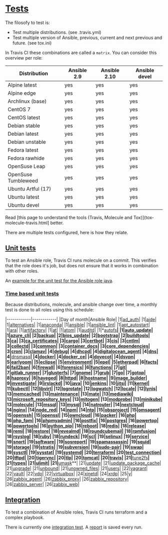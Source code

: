# [Tests](#tests)

The filosofy to test is:
- Test multiple distributions. (see .travis.yml)
- Test multiple version of Ansible, previous, current and next previous and future. (see tox.ini)

In Travis CI these combinations are called a `matrix`. You can consider this overview per role:

| Distribution        | Ansible 2.9 | Ansible 2.10 | Ansible devel |
|---------------------|-------------|--------------|---------------|
| Alpine latest       | yes         | yes          | yes           |
| Alpine edge         | yes         | yes          | yes           |
| Archlinux (base)    | yes         | yes          | yes           |
| CentOS 7            | yes         | yes          | yes           |
| CentOS latest       | yes         | yes          | yes           |
| Debian stable       | yes         | yes          | yes           |
| Debian latest       | yes         | yes          | yes           |
| Debian unstable     | yes         | yes          | yes           |
| Fedora latest       | yes         | yes          | yes           |
| Fedora rawhide      | yes         | yes          | yes           |
| OpenSuse Leap       | yes         | yes          | yes           |
| OpenSuse Tumbleweed | yes         | yes          | yes           |
| Ubuntu Artful (17)  | yes         | yes          | yes           |
| Ubuntu latest       | yes         | yes          | yes           |
| Ubuntu devel        | yes         | yes          | yes           |

Read [this page to understand the tools (Travis, Molecule and Tox)](tox-molecule-travis.html] better.

There are multiple tests configured, here is how they relate.

## [Unit tests](#unit-tests)

To test an Ansible role, Travis CI runs molecule on a commit. This verifies that the role does it's job, but does not ensure that it works in combination with other roles.

An [example for the unit test for the Ansible role java](https://travis-ci.com/robertdebock/ansible-role-java).

### [Time based unit tests](#time-based-unit-tests)

Because distributions, molecule, and ansible change over time, a monthly test is done to all roles using this schedule:

|------------|------------|
|Day of month|Ansible Role|
|1|[ad_auth](https://travis-ci.com/robertdebock/ansible-role-ad_auth/settings)|
|1|[aide](https://travis-ci.com/robertdebock/ansible-role-aide/settings)|
|1|[alternatives](https://travis-ci.com/robertdebock/ansible-role-alternatives/settings)|
|1|[anaconda](https://travis-ci.com/robertdebock/ansible-role-anaconda/settings)|
|1|[ansible](https://travis-ci.com/robertdebock/ansible-role-ansible/settings)|
|1|[ansible_lint](https://travis-ci.com/robertdebock/ansible-role-ansible_lint/settings)|
|1|[apt_autostart](https://travis-ci.com/robertdebock/ansible-role-apt_autostart/settings)|
|1|[ara](https://travis-ci.com/robertdebock/ansible-role-ara/settings)|
|1|[artifactory](https://travis-ci.com/robertdebock/ansible-role-artifactory/settings)|
|1|[at](https://travis-ci.com/robertdebock/ansible-role-at/settings)|
|1|[atom](https://travis-ci.com/robertdebock/ansible-role-atom/settings)|
|1|[auditd](https://travis-ci.com/robertdebock/ansible-role-auditd/settings)|
|1|*[autofs](https://travis-ci.com/robertdebock/ansible-role-autofs/settings)**|
|1|[auto_update](https://travis-ci.com/robertdebock/ansible-role-auto_update/settings)|
|1|[azure_cli](https://travis-ci.com/robertdebock/ansible-role-azure_cli/settings)|
|2|[backup](https://travis-ci.com/robertdebock/ansible-role-backup/settings)|
|2|[bios_update](https://travis-ci.com/robertdebock/ansible-role-bios_update/settings)|
|2|[bootstrap](https://travis-ci.com/robertdebock/ansible-role-bootstrap/settings)|
|2|[buildtools](https://travis-ci.com/robertdebock/ansible-role-buildtools/settings)|
|3|[ca](https://travis-ci.com/robertdebock/ansible-role-ca/settings)|
|3|[ca_certificates](https://travis-ci.com/robertdebock/ansible-role-ca_certificates/settings)|
|3|[cargo](https://travis-ci.com/robertdebock/ansible-role-cargo/settings)|
|3|[certbot](https://travis-ci.com/robertdebock/ansible-role-certbot/settings)|
|3|[cis](https://travis-ci.com/robertdebock/ansible-role-cis/settings)|
|3|[cntlm](https://travis-ci.com/robertdebock/ansible-role-cntlm/settings)|
|3|[collectd](https://travis-ci.com/robertdebock/ansible-role-collectd/settings)|
|3|[common](https://travis-ci.com/robertdebock/ansible-role-common/settings)|
|3|[container_docs](https://travis-ci.com/robertdebock/ansible-role-container_docs/settings)|
|3|[core_dependencies](https://travis-ci.com/robertdebock/ansible-role-core_dependencies/settings)|
|3|[cron](https://travis-ci.com/robertdebock/ansible-role-cron/settings)|
|3|[clamav](https://travis-ci.com/robertdebock/ansible-role-clamav/settings)|
|4|[debug](https://travis-ci.com/robertdebock/ansible-role-debug/settings)|
|4|[dhcpd](https://travis-ci.com/robertdebock/ansible-role-dhcpd/settings)|
|4|[digitalocean_agent](https://travis-ci.com/robertdebock/ansible-role-digitalocean-agent/settings)|
|4|[dns](https://travis-ci.com/robertdebock/ansible-role-dns/settings)|
|4|**[dnsmasq](https://travis-ci.com/robertdebock/ansible-role-dnsmasq/settings)**|
|4|[docker](https://travis-ci.com/robertdebock/ansible-role-docker/settings)|
|4|[docker_ce](https://travis-ci.com/robertdebock/ansible-role-docker_ce/settings)|
|4|[dovecot](https://travis-ci.com/robertdebock/ansible-role-dovecot/settings)|
|4|[dsvpn](https://travis-ci.com/robertdebock/ansible-role-dsvpn/settings)|
|5|[earlyoom](https://travis-ci.com/robertdebock/ansible-role-earlyoom/settings)|
|5|[eclipse](https://travis-ci.com/robertdebock/ansible-role-eclipse/settings)|
|5|[environment](https://travis-ci.com/robertdebock/ansible-role-environment/settings)|
|5|[epel](https://travis-ci.com/robertdebock/ansible-role-epel/settings)|
|5|[etherpad](https://travis-ci.com/robertdebock/ansible-role-etherpad/settings)|
|6|[facts](https://travis-ci.com/robertdebock/ansible-role-facts/settings)|
|6|[fail2ban](https://travis-ci.com/robertdebock/ansible-role-fail2ban/settings)|
|6|[firewall](https://travis-ci.com/robertdebock/ansible-role-firewall/settings)|
|6|[forensics](https://travis-ci.com/robertdebock/ansible-role-forensics/settings)|
|6|[functions](https://travis-ci.com/robertdebock/ansible-role-functions/settings)|
|7|[git](https://travis-ci.com/robertdebock/ansible-role-git/settings)|
|7|[gitlab_runner](https://travis-ci.com/robertdebock/ansible-role-gitlab_runner/settings)|
|7|[glusterfs](https://travis-ci.com/robertdebock/ansible-role-glusterfs/settings)|
|7|[gnome](https://travis-ci.com/robertdebock/ansible-role-gnome/settings)|
|7|[grub](https://travis-ci.com/robertdebock/ansible-role-grub/settings)|
|7|[go](https://travis-ci.com/robertdebock/ansible-role-go/settings)|
|7|[gotop](https://travis-ci.com/robertdebock/ansible-role-gotop/settings)|
|8|[haproxy](https://travis-ci.com/robertdebock/ansible-role-haproxy/settings)|
|8|[haveged](https://travis-ci.com/robertdebock/ansible-role-haveged/settings)|
|8|[httpd](https://travis-ci.com/robertdebock/ansible-role-httpd/settings)|
|8|[hostname](https://travis-ci.com/robertdebock/ansible-role-hostname/settings)|
|9|[image_builder](https://travis-ci.com/robertdebock/ansible-role-image_builder/settings)|
|9|[investigate](https://travis-ci.com/robertdebock/ansible-role-investigate/settings)|
|9|[irslackd](https://travis-ci.com/robertdebock/ansible-role-irslackd/settings)|
|10|[java](https://travis-ci.com/robertdebock/ansible-role-java/settings)|
|10|[jenkins](https://travis-ci.com/robertdebock/ansible-role-jenkins/settings)|
|10|[jitsi](https://travis-ci.com/robertdebock/ansible-role-jitsi/settings)|
|11|[kernel](https://travis-ci.com/robertdebock/ansible-role-kernel/settings)|
|11|[kubectl](https://travis-ci.com/robertdebock/ansible-role-kubectl/settings)|
|12|[libvirt](https://travis-ci.com/robertdebock/ansible-role-libvirt/settings)|
|12|[logrotate](https://travis-ci.com/robertdebock/ansible-role-logrotate/settings)|
|12|[logwatch](https://travis-ci.com/robertdebock/ansible-role-logwatch/settings)|
|12|[locale](https://travis-ci.com/robertdebock/ansible-role-locale/settings)|
|12|[lynis](https://travis-ci.com/robertdebock/ansible-role-lynis/settings)|
|13|[memcached](https://travis-ci.com/robertdebock/ansible-role-memcached/settings)|
|13|[maintenance](https://travis-ci.com/robertdebock/ansible-role-maintenance/settings)|
|13|[mate](https://travis-ci.com/robertdebock/ansible-role-mate/settings)|
|13|[mediawiki](https://travis-ci.com/robertdebock/ansible-role-mediawiki/settings)|
|13|[microsoft_repository_keys](https://travis-ci.com/robertdebock/ansible-role-microsoft_repository_keys/settings)|
|13|[mitogen](https://travis-ci.com/robertdebock/ansible-role-mitogen/settings)|
|13|[modprobe](https://travis-ci.com/robertdebock/ansible-role-modprobe/settings)|
|13|[minikube](https://travis-ci.com/robertdebock/ansible-role-minikube/settings)|
|13|[molecule](https://travis-ci.com/robertdebock/ansible-role-molecule/settings)|
|13|[mssql](https://travis-ci.com/robertdebock/ansible-role-mssql/settings)|
|13|[mysql](https://travis-ci.com/robertdebock/ansible-role-mysql/settings)|
|14|[natrouter](https://travis-ci.com/robertdebock/ansible-role-natrouter/settings)|
|14|[nextcloud](https://travis-ci.com/robertdebock/ansible-role-nextcloud/settings)|
|14|[nginx](https://travis-ci.com/robertdebock/ansible-role-nginx/settings)|
|14|[node_red](https://travis-ci.com/robertdebock/ansible-role-node_red/settings)|
|14|[npm](https://travis-ci.com/robertdebock/ansible-role-npm/settings)|
|14|[ntp](https://travis-ci.com/robertdebock/ansible-role-ntp/settings)|
|15|[obsproject](https://travis-ci.com/robertdebock/ansible-role-obsproject/settings)|
|15|[omsagent](https://travis-ci.com/robertdebock/ansible-role-omsagent/settings)|
|15|[openssh](https://travis-ci.com/robertdebock/ansible-role-openssh/settings)|
|15|[openssl](https://travis-ci.com/robertdebock/ansible-role-openssl/settings)|
|15|[owncloud](https://travis-ci.com/robertdebock/ansible-role-owncloud/settings)|
|16|[packer](https://travis-ci.com/robertdebock/ansible-role-packer/settings)|
|16|[php](https://travis-ci.com/robertdebock/ansible-role-php/settings)|
|16|[php_fpm](https://travis-ci.com/robertdebock/ansible-role-php_fpm/settings)|
|16|[phpmyadmin](https://travis-ci.com/robertdebock/ansible-role-phpmyadmin/settings)|
|16|[postfix](https://travis-ci.com/robertdebock/ansible-role-postfix/settings)|
|16|[postgres](https://travis-ci.com/robertdebock/ansible-role-postgres/settings)|
|16|[powertop](https://travis-ci.com/robertdebock/ansible-role-powertop/settings)|
|16|[powertools](https://travis-ci.com/robertdebock/ansible-role-powertools/settings)|
|16|[python_pip](https://travis-ci.com/robertdebock/ansible-role-python_pip/settings)|
|18|[reboot](https://travis-ci.com/robertdebock/ansible-role-reboot/settings)|
|18|[redis](https://travis-ci.com/robertdebock/ansible-role-redis/settings)|
|18|[release](https://travis-ci.com/robertdebock/ansible-role-release/settings)|
|18|[remi](https://travis-ci.com/robertdebock/ansible-role-remi/settings)|
|18|[restore](https://travis-ci.com/robertdebock/ansible-role-restore/settings)|
|18|[revealmd](https://travis-ci.com/robertdebock/ansible-role-revealmd/settings)|
|18|[roundcubemail](https://travis-ci.com/robertdebock/ansible-role-roundcubemail/settings)|
|18|[rpmfusion](https://travis-ci.com/robertdebock/ansible-role-rpmfusion/settings)|
|18|[rsyslog](https://travis-ci.com/robertdebock/ansible-role-rsyslog/settings)|
|18|[ruby](https://travis-ci.com/robertdebock/ansible-role-ruby/settings)|
|18|[rundeck](https://travis-ci.com/robertdebock/ansible-role-rundeck/settings)|
|19|[scl](https://travis-ci.com/robertdebock/ansible-role-scl/settings)|
|19|[selinux](https://travis-ci.com/robertdebock/ansible-role-selinux/settings)|
|19|[service](https://travis-ci.com/robertdebock/ansible-role-service/settings)|
|19|[snort](https://travis-ci.com/robertdebock/ansible-role-snort/settings)|
|19|[software](https://travis-ci.com/robertdebock/ansible-role-software/settings)|
|19|[sosreport](https://travis-ci.com/robertdebock/ansible-role-sosreport/settings)|
|19|[spamassassin](https://travis-ci.com/robertdebock/ansible-role-spamassassin/settings)|
|19|[squid](https://travis-ci.com/robertdebock/ansible-role-squid/settings)|
|19|[storage](https://travis-ci.com/robertdebock/ansible-role-storage/settings)|
|19|[stratis](https://travis-ci.com/robertdebock/ansible-role-stratis/settings)|
|19|[subversion](https://travis-ci.com/robertdebock/ansible-role-subversion/settings)|
|19|[sudo-pair](https://travis-ci.com/robertdebock/ansible-role-sudo-pair/settings)|
|19|[swap](https://travis-ci.com/robertdebock/ansible-role-swap/settings)|
|19|[sysctl](https://travis-ci.com/robertdebock/ansible-role-sysctl/settings)|
|19|[sysstat](https://travis-ci.com/robertdebock/ansible-role-sysstat/settings)|
|19|[systemd](https://travis-ci.com/robertdebock/ansible-role-systemd/settings)|
|20|[terraform](https://travis-ci.com/robertdebock/ansible-role-terraform/settings)|
|20|[test_connection](https://travis-ci.com/robertdebock/ansible-role-test_connection/settings)|
|20|[tftpd](https://travis-ci.com/robertdebock/ansible-role-tftpd/settings)|
|20|[tigervnc](https://travis-ci.com/robertdebock/ansible-role-tigervnc/settings)|
|20|[tlp](https://travis-ci.com/robertdebock/ansible-role-tlp/settings)|
|20|[tomcat](https://travis-ci.com/robertdebock/ansible-role-tomcat/settings)|
|20|[travis](https://travis-ci.com/robertdebock/ansible-role-travis/settings)|
|21|**[tune2fs](https://travis-ci.com/robertdebock/ansible-role-tune2fs/settings)**|
|21|[types](https://travis-ci.com/robertdebock/ansible-role-types/settings)|
|21|[ulimit](https://travis-ci.com/robertdebock/ansible-role-ulimit/settings)|
|21|**[umask](https://travis-ci.com/robertdebock/ansible-role-umask/settings)**|
|21|[update](https://travis-ci.com/robertdebock/ansible-role-update/settings)|
|21|[update_package_cache](https://travis-ci.com/robertdebock/ansible-role-update_package_cache/settings)|
|21|[upgrade](https://travis-ci.com/robertdebock/ansible-role-upgrade/settings)|
|21|[unbound](https://travis-ci.com/robertdebock/ansible-role-unbound/settings)|
|21|[unowned_files](https://travis-ci.com/robertdebock/ansible-role-unowned_files/settings)|
|21|[users](https://travis-ci.com/robertdebock/ansible-role-users/settings)|
|22|[vagrant](https://travis-ci.com/robertdebock/ansible-role-vagrant/settings)|
|22|[vault](https://travis-ci.com/robertdebock/ansible-role-vault/settings)|
|22|[vdo](https://travis-ci.com/robertdebock/ansible-role-vdo/settings)|
|22|[virtualbox](https://travis-ci.com/robertdebock/ansible-role-virtualbox/settings)|
|24|[xinetd](https://travis-ci.com/robertdebock/ansible-role-xinetd/settings)|
|24|[xrdp](https://travis-ci.com/robertdebock/ansible-role-xrdp/settings)|
|25|[y](https://travis-ci.com/robertdebock/ansible-role-y/settings)|
|26|[zabbix_agent](https://travis-ci.com/robertdebock/ansible-role-zabbix_agent/settings)|
|26|[zabbix_proxy](https://travis-ci.com/robertdebock/ansible-role-zabbix_proxy/settings)|
|26|[zabbix_repository](https://travis-ci.com/robertdebock/ansible-role-zabbix_repository/settings)|
|26|[zabbix_server](https://travis-ci.com/robertdebock/ansible-role-zabbix_server/settings)|
|26|[zabbix_web](https://travis-ci.com/robertdebock/ansible-role-zabbix_web/settings)|

## [Integration](#integration)

To test a combination of Ansible roles, Travis CI runs terraform and a complex playbook.

There is currently one [integration test](https://travis-ci.com/robertdebock/ansible-integration). A [report](https://robertdebock.nl/ansible-integration/) is saved every run.
